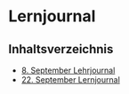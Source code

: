 # Lernjournal
 
## Inhaltsverzeichnis
 
- [8. September Lehrjournal](08.09.2025.md)
- [22. September Lernjournal](22.09.2025.md)
